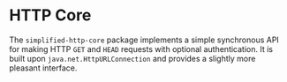HTTP Core
=========

The `simplified-http-core` package implements a simple synchronous
API for making HTTP `GET` and `HEAD` requests with optional
authentication. It is built upon `java.net.HttpURLConnection` and
provides a slightly more pleasant interface.

